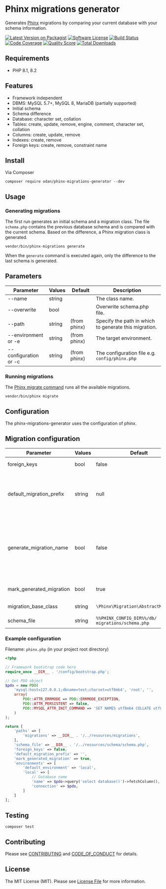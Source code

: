 # Phinx migrations generator

Generates [Phinx](https://phinx.org/) migrations by comparing your current database with your schema information.

[![Latest Version on Packagist](https://img.shields.io/github/release/odan/phinx-migrations-generator.svg)](https://packagist.org/packages/odan/phinx-migrations-generator)
[![Software License](https://img.shields.io/badge/license-MIT-brightgreen.svg)](LICENSE.md)
[![Build Status](https://github.com/odan/phinx-migrations-generator/workflows/build/badge.svg)](https://github.com/odan/phinx-migrations-generator/actions)
[![Code Coverage](https://scrutinizer-ci.com/g/odan/phinx-migrations-generator/badges/coverage.png?b=master)](https://scrutinizer-ci.com/g/odan/phinx-migrations-generator/?branch=master)
[![Quality Score](https://scrutinizer-ci.com/g/odan/phinx-migrations-generator/badges/quality-score.png?b=master)](https://scrutinizer-ci.com/g/odan/phinx-migrations-generator/?branch=master)
[![Total Downloads](https://img.shields.io/packagist/dt/odan/phinx-migrations-generator.svg)](https://packagist.org/packages/odan/phinx-migrations-generator/stats)

## Requirements

* PHP 8.1, 8.2

## Features

* Framework independent
* DBMS: MySQL 5.7+, MySQL 8, MariaDB (partially supported)
* Initial schema 
* Schema difference
* Database: character set, collation
* Tables: create, update, remove, engine, comment, character set, collation
* Columns: create, update, remove
* Indexes: create, remove
* Foreign keys: create, remove, constraint name

## Install

Via Composer

```
composer require odan/phinx-migrations-generator --dev
```

## Usage

### Generating migrations

The first run generates an initial schema and a migration class.
The file `schema.php` contains the previous database schema and is compared with the current schema.
Based on the difference, a Phinx migration class is generated.

```
vendor/bin/phinx-migrations generate
```

When the `generate` command is executed again, only the difference to the last schema is generated.

## Parameters

Parameter | Values | Default | Description
--- | --- | --- | ---
--name | string | | The class name.
--overwrite | bool |  | Overwrite schema.php file.
--path <path> | string | (from phinx) | Specify the path in which to generate this migration.
--environment or -e | string | (from phinx) | The target environment.
--configuration or -c | string | (from phinx) | The configuration file e.g. `config/phinx.php`

### Running migrations

The [Phinx migrate command](http://docs.phinx.org/en/latest/commands.html#the-migrate-command) 
runs all the available migrations.

```
vendor/bin/phinx migrate
```

## Configuration

The phinx-migrations-generator uses the configuration of phinx.

## Migration configuration

Parameter | Values | Default | Description
--- | --- | --- | ---
foreign_keys | bool | false | Enable or disable foreign key migrations.
default_migration_prefix | string | null | If specified, in the absence of the name parameter, the default migration name will be offered with this prefix and a random hash at the end.
generate_migration_name | bool | false | If enabled, a random migration name will be generated. The user will not be prompted for a migration name anymore. The parameter `default_migration_prefix` must be specified. The `--name` parameter can overwrite this setting.
mark_generated_migration | bool | true | Enable or disable marking the migration as applied after creation.
migration_base_class | string | `\Phinx\Migration\AbstractMigration` | Sets up base class of created migration.
schema_file | string | `%%PHINX_CONFIG_DIR%%/db/` `migrations/schema.php` | Specifies the location for saving the schema file.

### Example configuration

Filename: `phinx.php` (in your project root directory)

```php
<?php

// Framework bootstrap code here
require_once __DIR__ . '/config/bootstrap.php';

// Get PDO object
$pdo = new PDO(
    'mysql:host=127.0.0.1;dbname=test;charset=utf8mb4', 'root', '',
    array(
        PDO::ATTR_ERRMODE => PDO::ERRMODE_EXCEPTION,
        PDO::ATTR_PERSISTENT => false,
        PDO::MYSQL_ATTR_INIT_COMMAND => 'SET NAMES utf8mb4 COLLATE utf8mb4_unicode_ci',
    )
);

return [
    'paths' => [
        'migrations' => __DIR__ . '/../resources/migrations',
    ],
    'schema_file' => __DIR__ . '/../resources/schema/schema.php',
    'foreign_keys' => false,
    'default_migration_prefix' => '',
    'mark_generated_migration' => true,
    'environments' => [
        'default_environment' => 'local',
        'local' => [
            // Database name
            'name' => $pdo->query('select database()')->fetchColumn(),
            'connection' => $pdo,
        ]
    ]
];
```

## Testing

```
composer test
```

## Contributing

Please see [CONTRIBUTING](CONTRIBUTING.md) and [CODE_OF_CONDUCT](CODE_OF_CONDUCT.md) for details.

## License

The MIT License (MIT). Please see [License File](LICENSE.md) for more information.
